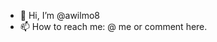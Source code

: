 - 👋 Hi, I’m @awilmo8
- 📫 How to reach me: @ me or comment here. 

<!---
awilmo8/awilmo8 is a ✨ special ✨ repository because its `README.md` (this file) appears on your GitHub profile.
You can click the Preview link to take a look at your changes.
--->
